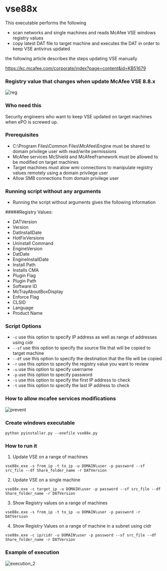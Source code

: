 # vse88x

This executable performs the following

- scan networks and single machines and reads McAfee VSE windows registry values
- copy latest DAT file to target machine and executes the DAT in order to keep VSE antivirus updated

the following article describes the steps updating VSE manually

https://kc.mcafee.com/corporate/index?page=content&id=KB51679

### Registry value that changes when update McAfee VSE 8.8.x

![reg](https://cloud.githubusercontent.com/assets/12726776/10712132/7ff04d56-7a99-11e5-8d5b-4effd8ace466.PNG)

### Who need this

Security engineers who want to keep VSE updated on target machines when ePO is screwed up.

### Prerequisites

- C:\Program Files\Common Files\McAfee\Engine must be shared to domain privilege user with read/write permissions
- McAfee services McShield and McAfeeFramework must be allowed to be modified on target machines
- Target machines must alow wmi connections to manipulate registry values remotely using a domain privilege user
- Allow SMB connections from domain privilege user 

### Running script without any arguments

 - Running the script without arguments gives the following information 
 
 
 
#####Registry Values:

- DATVersion
- Version
- DatInstallDate
- HotFixVersions
- Uninstall Command
- EngineVersion
- DatDate
- EngineInstallDate
- Install Path
- Installs CMA
- Plugin Flag
- Plugin Path
- Software ID
- McTrayAboutBoxDisplay
- Enforce Flag
- CLSID
- Language
- Product Name

### Script Options 

- ```-c```    use this option to specify IP address as well as range of addresses using cidr
- ```--sf```    use this option to specify the source file that will be copied to target machine
- ```--df```    use this option to specify the destination that the file will be copied
- ```-r```     use this option to specify the registry value you want to review 
- ```-u```     use this option to specify username 
- ```-p```     use this option to specify password
- ```-s```     use this option to specify the first IP address to check
- ```-t```    use this option to specify the last IP address to check

### How to allow mcafee services modifications

![prevent](https://cloud.githubusercontent.com/assets/12726776/10712086/dad7c462-7a97-11e5-97df-1f56e8e09fe8.PNG)

### Create windows executable

```python pyinstaller.py --onefile vse88x.py```

### How to run it 

1) Update VSE on a range of machines

```vse88x.exe -s from_ip -t to_ip -u DOMAIN\user -p password --sf src_file --df Share_folder_name -r DATVersion```

2) Update VSE on a single machine

```vse88x.exe -c target_ip -u DOMAIN\user -p password --sf src_file --df Share_folder_name -r DATVersion```

3) Show Registry values on a range of machines

```vse88x.exe -s from_ip -t to_ip -u DOMAIN\user -p password -r DATVersion```

4) Show Registry Values on a range of machine in a subnet using cidr 

```vse88x.exe -c ip/cidr -u DOMAIN\user -p password --sf src_file --df Share_folder_name -r DATVersion```

### Example of execution

![execution_2](https://cloud.githubusercontent.com/assets/12726776/10712004/78cc29cc-7a95-11e5-9dbc-0089dcc282b1.PNG)


